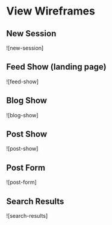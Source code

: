 # View Wireframes

## New Session
![new-session]

## Feed Show (landing page)
![feed-show]

## Blog Show
![blog-show]

## Post Show
![post-show]

## Post Form
![post-form]

## Search Results
![search-results]

[root]: ./wireframes/root_landing.png
[company_show]: ./wireframes/company_show.png
[user_show]: ./wireframes/user_show.png
